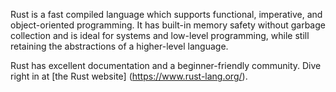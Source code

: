 Rust is a fast compiled language which supports functional, imperative, and object-oriented
programming. It has built-in memory safety without garbage collection and is ideal for
systems and low-level programming, while still retaining the abstractions of a higher-level
language.

Rust has excellent documentation and a beginner-friendly community. Dive right in at [the Rust
  website] (https://www.rust-lang.org/).
